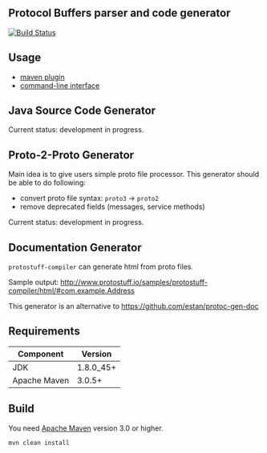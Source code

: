 Protocol Buffers parser and code generator
------------------------------------------

[![Build Status](https://travis-ci.org/protostuff/protostuff-compiler.svg?branch=master)](https://travis-ci.org/protostuff/protostuff-compiler)

Usage
-----

* [maven plugin](https://github.com/protostuff/protostuff-compiler/wiki/Maven-Plugin)
* [command-line interface](https://github.com/protostuff/protostuff-compiler/wiki/Command-line-interface)

Java Source Code Generator
--------------------------

Current status: development in progress.

Proto-2-Proto Generator
-----------------------

Main idea is to give users simple proto file processor. This generator should
be able to do following:

* convert proto file syntax: `proto3` -> `proto2`
* remove deprecated fields (messages, service methods)

Current status: development in progress.

Documentation Generator
-----------------------

`protostuff-compiler` can generate html from proto files.

Sample output: http://www.protostuff.io/samples/protostuff-compiler/html/#com.example.Address

This generator is an alternative to https://github.com/estan/protoc-gen-doc

Requirements
------------

| Component    | Version   |
|--------------|-----------|
| JDK          | 1.8.0_45+ |  
| Apache Maven | 3.0.5+    |

Build
-----

You need [Apache Maven](https://maven.apache.org/) version 3.0 or higher.

```
mvn clean install
```
